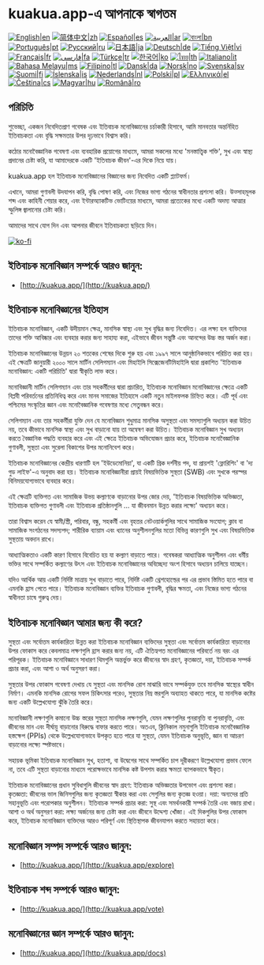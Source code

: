 # kuakua.app-এ আপনাকে স্বাগতম

[![English|en](https://img.shields.io/badge/lang-en-green.svg)](README.md)
[![简体中文|zh](https://img.shields.io/badge/lang-zh-red.svg)](README.zh.md)
[![Español|es](https://img.shields.io/badge/lang-es-yellow.svg)](README.es.md)
[![العربية|ar](https://img.shields.io/badge/lang-ar-lightgrey.svg)](README.ar.md)
[![বাংলা|bn](https://img.shields.io/badge/lang-bn-blue.svg)](README.bn.md)
[![Português|pt](https://img.shields.io/badge/lang-pt-brightgreen.svg)](README.pt.md)
[![Русский|ru](https://img.shields.io/badge/lang-ru-darkblue.svg)](README.ru.md)
[![日本語|ja](https://img.shields.io/badge/lang-ja-orange.svg)](README.ja.md)
[![Deutsch|de](https://img.shields.io/badge/lang-de-black.svg)](README.de.md)
[![Tiếng Việt|vi](https://img.shields.io/badge/lang-vi-darkgreen.svg)](README.vi.md)
[![Français|fr](https://img.shields.io/badge/lang-fr-blue.svg)](README.fr.md)
[![فارسی|fa](https://img.shields.io/badge/lang-fa-purple.svg)](README.fa.md)
[![Türkçe|tr](https://img.shields.io/badge/lang-tr-darkred.svg)](README.tr.md)
[![한국어|ko](https://img.shields.io/badge/lang-ko-cyan.svg)](README.ko.md)
[![ไทย|th](https://img.shields.io/badge/lang-th-gold.svg)](README.th.md)
[![Italiano|it](https://img.shields.io/badge/lang-it-darkorange.svg)](README.it.md)
[![Bahasa Melayu|ms](https://img.shields.io/badge/lang-ms-teal.svg)](README.ms.md)
[![Filipino|tl](https://img.shields.io/badge/lang-tl-pink.svg)](README.tl.md)
[![Dansk|da](https://img.shields.io/badge/lang-da-darkblue.svg)](README.da.md)
[![Norsk|no](https://img.shields.io/badge/lang-no-lightblue.svg)](README.no.md)
[![Svenska|sv](https://img.shields.io/badge/lang-sv-darkgreen.svg)](README.sv.md)
[![Suomi|fi](https://img.shields.io/badge/lang-fi-blue.svg)](README.fi.md)
[![Íslenska|is](https://img.shields.io/badge/lang-is-darkred.svg)](README.is.md)
[![Nederlands|nl](https://img.shields.io/badge/lang-nl-orange.svg)](README.nl.md)
[![Polski|pl](https://img.shields.io/badge/lang-pl-purple.svg)](README.pl.md)
[![Ελληνικά|el](https://img.shields.io/badge/lang-el-lightblue.svg)](README.el.md)
[![Čeština|cs](https://img.shields.io/badge/lang-cs-darkblue.svg)](README.cs.md)
[![Magyar|hu](https://img.shields.io/badge/lang-hu-red.svg)](README.hu.md)
[![Română|ro](https://img.shields.io/badge/lang-ro-green.svg)](README.ro.md)

## পরিচিতি

শুভেচ্ছা, একজন নিবেদিতপ্রাণ গবেষক এবং ইতিবাচক মনোবিজ্ঞানের চর্চাকারী হিসাবে, আমি মানবতার অন্তর্নিহিত ইতিবাচকতা এবং বৃদ্ধি সক্ষমতার উপর দৃঢ়ভাবে বিশ্বাস করি।

কঠোর মনোবৈজ্ঞানিক গবেষণা এবং ব্যবহারিক প্রয়োগের মাধ্যমে, আমরা সকলের মধ্যে 'মনস্তাত্ত্বিক শক্তি', সুখ এবং স্বাস্থ্য প্রদানের চেষ্টা করি, যা আমাদেরকে একটি 'ইতিবাচক জীবন'-এর দিকে নিয়ে যায়।

kuakua.app হল ইতিবাচক মনোবিজ্ঞানের বিজ্ঞানের জন্য নিবেদিত একটি প্ল্যাটফর্ম।

এখানে, আমরা গুণাবলী উদযাপন করি, বৃদ্ধি পোষণ করি, এবং নিজের ভাগ্য গঠনের স্বাধীনতার প্রশংসা করি। উত্সাহমূলক শব্দ এবং কাহিনী শেয়ার করে, এবং ইন্টারঅ্যাকটিভ ভোটিংয়ের মাধ্যমে, আমরা প্রত্যেকের মধ্যে একটি অদম্য আত্মার স্ফুলিঙ্গ জ্বালানোর চেষ্টা করি।

আমাদের সাথে যোগ দিন এবং আপনার জীবনে ইতিবাচকতা ছড়িয়ে দিন।

[![ko-fi](https://ko-fi.com/img/githubbutton_sm.svg)](https://ko-fi.com/X8X8XB8D5)

## ইতিবাচক মনোবিজ্ঞান সম্পর্কে আরও জানুন:

- [http://kuakua.app/](http://kuakua.app/)

## ইতিবাচক মনোবিজ্ঞানের ইতিহাস

ইতিবাচক মনোবিজ্ঞান, একটি উদীয়মান ক্ষেত্র, মানসিক স্বাস্থ্য এবং সুখ বৃদ্ধির জন্য নিবেদিত। এর লক্ষ্য হল ব্যক্তিদের তাদের শক্তি আবিষ্কার এবং ব্যবহার করার জন্য সাহায্য করা, এইভাবে জীবন সন্তুষ্টি এবং আনন্দের উচ্চ স্তর অর্জন করা।

ইতিবাচক মনোবিজ্ঞানের উন্নয়ন ২০ শতকের শেষের দিকে শুরু হয় এবং ১৯৯৭ সালে আনুষ্ঠানিকভাবে পরিচিত করা হয়। এই ক্ষেত্রটি জানুয়ারী ২০০০ সালে মার্টিন সেলিগম্যান এবং মিহাইলি সিক্সেজেনটিমিহাইলি দ্বারা প্রকাশিত 'ইতিবাচক মনোবিজ্ঞান: একটি পরিচিতি' দ্বারা স্বীকৃতি লাভ করে।

মনোবিজ্ঞানী মার্টিন সেলিগম্যান এবং তার সহকর্মীদের দ্বারা প্রচারিত, ইতিবাচক মনোবিজ্ঞান মনোবিজ্ঞানের ক্ষেত্রে একটি বিপ্লবী পরিবর্তনের প্রতিনিধিত্ব করে এবং মানব সমাজের ইতিহাসে একটি নতুন মাইলফলক চিহ্নিত করে। এটি পূর্ব এবং পশ্চিমের সংস্কৃতির জ্ঞান এবং মনোবৈজ্ঞানিক গবেষণার মধ্যে সেতুবন্ধন করে।

সেলিগম্যান এবং তার সহকর্মীরা যুক্তি দেন যে মনোবিজ্ঞান শুধুমাত্র মানসিক অসুস্থতা এবং সমস্যাগুলি অধ্যয়ন করা উচিত নয়, তবে কীভাবে মানসিক স্বাস্থ্য এবং সুখ বাড়ানো যায় তা অন্বেষণ করা উচিত। ইতিবাচক মনোবিজ্ঞান সুখ অধ্যয়ন করতে বৈজ্ঞানিক পদ্ধতি ব্যবহার করে এবং এই ক্ষেত্রে ইতিবাচক অভিযোজন প্রচার করে, ইতিবাচক মনোবৈজ্ঞানিক গুণাবলী, সুস্থতা এবং সুরেলা বিকাশের উপর মনোনিবেশ করে।

ইতিবাচক মনোবিজ্ঞানের কেন্দ্রীয় ধারণাটি হল 'ইউডেমোনিয়া', যা একটি গ্রিক দর্শনীয় পদ, যা প্রায়শই 'ফ্লোরিশিং' বা 'দ্য গুড লাইফ'-এ অনুবাদ করা হয়। ইতিবাচক মনোবিজ্ঞানীরা প্রায়ই বিষয়ভিত্তিক সুস্থতা (SWB) এবং সুখকে পরস্পর বিনিময়যোগ্যভাবে ব্যবহার করে।

এই ক্ষেত্রটি ব্যক্তিগত এবং সামাজিক উভয় কল্যাণকে বাড়ানোর উপর জোর দেয়, 'ইতিবাচক বিষয়ভিত্তিক অভিজ্ঞতা, ইতিবাচক ব্যক্তিগত গুণাবলী এবং ইতিবাচক প্রতিষ্ঠানগুলি ... যা জীবনমান উন্নত করার লক্ষ্যে' অধ্যয়ন করে।

তারা বিশ্বাস করেন যে স্বামী/স্ত্রী, পরিবার, বন্ধু, সহকর্মী এবং বৃহত্তর নেটওয়ার্কগুলির সাথে সামাজিক সংযোগ; ক্লাব বা সামাজিক সংগঠনের সদস্যপদ; শারীরিক ব্যায়াম এবং ধ্যানের অনুশীলনগুলির মতো বিভিন্ন কারণগুলি সুখ এবং বিষয়ভিত্তিক সুস্থতায় অবদান রাখে।

আধ্যাত্মিকতাও একটি কারণ হিসাবে বিবেচিত হয় যা কল্যাণ বাড়াতে পারে। গবেষকরা আধ্যাত্মিক অনুশীলন এবং ধর্মীয় ভক্তির সাথে সম্পর্কিত কল্যাণের উৎস এবং ইতিবাচক মনোবিজ্ঞানের অবিচ্ছেদ্য অংশ হিসাবে অধ্যয়ন চালিয়ে যাচ্ছেন।

যদিও আর্থিক আয় একটি নির্দিষ্ট মাত্রায় সুখ বাড়াতে পারে, নির্দিষ্ট একটি থ্রেশহোল্ডের পর এর প্রভাব স্তিমিত হতে পারে বা এমনকি হ্রাস পেতে পারে। ইতিবাচক মনোবিজ্ঞান ব্যক্তির ইতিবাচক গুণাবলী, বৃদ্ধির ক্ষমতা, এবং নিজের ভাগ্য গঠনের স্বাধীনতা চাষে গুরুত্ব দেয়।

## ইতিবাচক মনোবিজ্ঞান আমার জন্য কী করে?

সুস্থতা এবং সর্বোত্তম কার্যকারিতা উন্নত করা ইতিবাচক মনোবিজ্ঞান ব্যক্তিদের সুস্থতা এবং সর্বোত্তম কার্যকারিতা বাড়ানোর উপর ফোকাস করে কেবলমাত্র লক্ষণগুলি হ্রাস করার জন্য নয়, এটি ঐতিহ্যগত মনোবিজ্ঞানের পরিবর্তে নয় বরং এর পরিপূরক। ইতিবাচক মনোবিজ্ঞানে সাধারণ থিমগুলি অন্তর্ভুক্ত করে জীবনের স্বাদ গ্রহণ, কৃতজ্ঞতা, দয়া, ইতিবাচক সম্পর্ক প্রচার করা, এবং আশা ও অর্থ অনুসরণ করা।

সুস্থতার উপর ফোকাস গবেষণা দেখায় যে সুস্থতা এবং মানসিক রোগ মাঝারি ভাবে সম্পর্কযুক্ত তবে মানসিক স্বাস্থ্যের স্বাধীন নির্মাণ। এমনকি মানসিক রোগের সফল চিকিৎসার পরেও, সুস্থতার নিম্ন স্তরগুলি অব্যাহত থাকতে পারে, যা মানসিক কষ্টের জন্য একটি উল্লেখযোগ্য ঝুঁকি তৈরি করে।

মনোবিজ্ঞানী লক্ষণগুলি কমানো উচ্চ স্তরের সুস্থতা মানসিক লক্ষণগুলি, যেমন লক্ষণগুলির পুনরাবৃত্তি বা পুনরাবৃত্তি, এবং জীবনের মান এবং দীর্ঘায়ু বাড়ানোর বিরুদ্ধে বাফার করতে পারে। অতএব, ক্লিনিকাল নমুনাগুলি ইতিবাচক মনোবৈজ্ঞানিক হস্তক্ষেপ (PPIs) থেকে উল্লেখযোগ্যভাবে উপকৃত হতে পারে যা সুস্থতা, যেমন ইতিবাচক অনুভূতি, জ্ঞান বা আচরণ বাড়ানোর লক্ষ্যে স্পষ্টভাবে।

সহায়ক ভূমিকা ইতিবাচক মনোবিজ্ঞান সুখ, হতাশা, বা উদ্বেগের সাথে সম্পর্কিত চাপ দূরীকরণে উল্লেখযোগ্য প্রভাব ফেলে না, তবে এটি সুস্থতা বাড়ানোর মাধ্যমে পরোক্ষভাবে মানসিক কষ্ট উপশম করার ক্ষমতা ব্যাপকভাবে স্বীকৃত।

ইতিবাচক মনোবিজ্ঞানের প্রধান সুবিধাগুলি জীবনের স্বাদ গ্রহণ: ইতিবাচক অভিজ্ঞতার উপভোগ এবং প্রশংসা করা। কৃতজ্ঞতা: জীবনের ভাল জিনিসগুলির জন্য কৃতজ্ঞতা স্বীকার করা এবং সেগুলির জন্য কৃতজ্ঞ হওয়া। দয়া: অন্যদের প্রতি সহানুভূতি এবং পরোপকার অনুশীলন। ইতিবাচক সম্পর্ক প্রচার করা: সুস্থ এবং সমর্থনকারী সম্পর্ক তৈরি এবং বজায় রাখা। আশা ও অর্থ অনুসরণ করা: লক্ষ্য অর্জনের জন্য চেষ্টা করা এবং জীবনে উদ্দেশ্য খোঁজা। এই দিকগুলির উপর ফোকাস করে, ইতিবাচক মনোবিজ্ঞান ব্যক্তিদের আরও পরিপূর্ণ এবং স্থিতিস্থাপক জীবনযাপন করতে সহায়তা করে।

## মনোবিজ্ঞান সম্পদ সম্পর্কে আরও জানুন:

- [http://kuakua.app/](http://kuakua.app/explore)

## ইতিবাচক শব্দ সম্পর্কে আরও জানুন:

- [http://kuakua.app/](http://kuakua.app/vote)

## মনোবিজ্ঞানের জ্ঞান সম্পর্কে আরও জানুন:

- [http://kuakua.app/](http://kuakua.app/docs)

